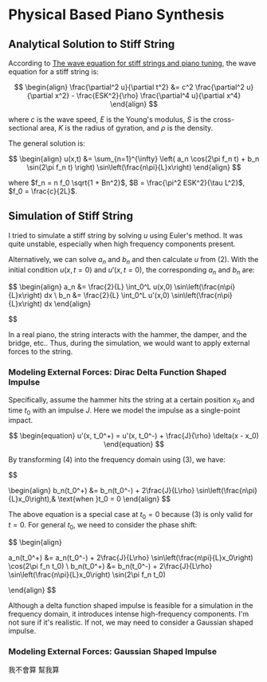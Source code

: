 # Physical Based Piano Synthesis

## Analytical Solution to Stiff String

According to [The wave equation for stiff strings and
piano tuning](https://upcommons.upc.edu/bitstream/handle/2117/101752/GraciaSanz.piano.RSCM.2017.pdf), the wave equation for a stiff string is:

$$
\begin{align}
\frac{\partial^2 u}{\partial t^2} &= c^2 \frac{\partial^2 u}{\partial x^2} - \frac{ESK^2}{\rho} \frac{\partial^4 u}{\partial x^4}
\end{align}
$$

where $c$ is the wave speed, $E$ is the Young's modulus, $S$ is the cross-sectional area, $K$ is the radius of gyration, and $\rho$ is the density.

The general solution is:

$$
\begin{align}
u(x,t) &= \sum_{n=1}^{\infty} \left( a_n \cos(2\pi f_n t) + b_n \sin(2\pi f_n t) \right) \sin\left(\frac{n\pi}{L}x\right)
\end{align}
$$

where $f_n = n f_0 \sqrt{1 + Bn^2}$, $B = \frac{\pi^2 ESK^2}{\tau L^2}$, $f_0 = \frac{c}{2L}$.

## Simulation of Stiff String

I tried to simulate a stiff string by solving $u$ using Euler's method. It was quite unstable, especially when high frequency components present.

Alternatively, we can solve $a_n$ and $b_n$ and then calculate $u$ from (2). With the initial condition $u(x,t=0)$ and $u'(x,t=0)$, the corresponding $a_n$ and $b_n$ are:

$$
\begin{align}
a_n &= \frac{2}{L} \int_0^L u(x,0) \sin\left(\frac{n\pi}{L}x\right) dx \\
b_n &= \frac{2}{L} \int_0^L u'(x,0) \sin\left(\frac{n\pi}{L}x\right) dx
\end{align}

$$

In a real piano, the string interacts with the hammer, the damper, and the bridge, etc.. Thus, during the simulation, we would want to apply external forces to the string.

### Modeling External Forces: Dirac Delta Function Shaped Impulse

Specifically, assume the hammer hits the string at a certain position $x_0$ and time $t_0$ with an impulse $J$. Here we model the impulse as a single-point impact. 

$$
\begin{equation}
u'(x, t_0^+) = u'(x, t_0^-) +
\frac{J}{\rho} \delta(x - x_0)
\end{equation}
$$

By transforming (4) into the frequency domain using (3), we have:

$$


\begin{align}
b_n(t_0^+) &= b_n(t_0^-) + 2\frac{J}{L\rho} \sin\left(\frac{n\pi}{L}x_0\right),& \text{when }t_0 = 0
\end{align}
$$

The above equation is a special case at $t_0 = 0$ because (3) is only valid for $t = 0$. For general $t_0$, we need to consider the phase shift:

$$
\begin{align}

a_n(t_0^+) &= a_n(t_0^-) + 2\frac{J}{L\rho} \sin\left(\frac{n\pi}{L}x_0\right) \cos(2\pi f_n t_0) \\
b_n(t_0^+) &= b_n(t_0^-) + 2\frac{J}{L\rho} \sin\left(\frac{n\pi}{L}x_0\right) \sin(2\pi f_n t_0)

\end{align}
$$

Although a delta function shaped impulse is feasible for a simulation in the frequency domain, it introduces intense high-frequency components. I'm not sure if it's realistic. If not, we may need to consider a Gaussian shaped impulse.

### Modeling External Forces: Gaussian Shaped Impulse

我不會算 幫我算


